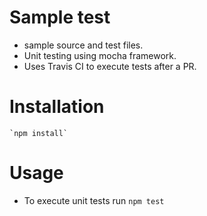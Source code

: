 # Sample test
- sample source and test files.
- Unit testing using mocha framework.
- Uses Travis CI to execute tests after a PR.

# Installation
```
`npm install`
```
# Usage
- To execute unit tests run
`npm test`

###
